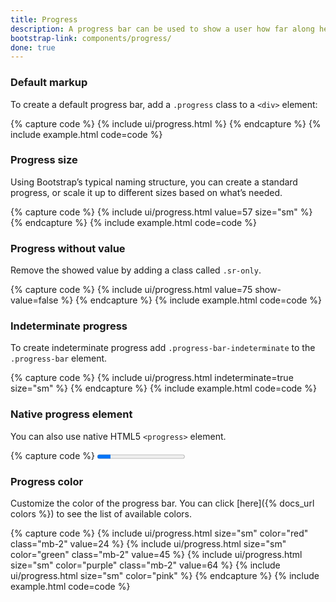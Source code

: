 ```yaml
---
title: Progress
description: A progress bar can be used to show a user how far along he is in a process.
bootstrap-link: components/progress/
done: true
---
```


### Default markup

To create a default progress bar, add a `.progress` class to a `<div>` element:

{% capture code %}
{% include ui/progress.html %}
{% endcapture %}
{% include example.html code=code %}

### Progress size

Using Bootstrap’s typical naming structure, you can create a standard progress, or scale it up to different sizes based on what’s needed.

{% capture code %}
{% include ui/progress.html value=57 size="sm" %}
{% endcapture %}
{% include example.html code=code %}

### Progress without value

Remove the showed value by adding a class called `.sr-only`.

{% capture code %}
{% include ui/progress.html value=75 show-value=false %}
{% endcapture %}
{% include example.html code=code %}

### Indeterminate progress

To create indeterminate progress add `.progress-bar-indeterminate` to the `.progress-bar` element.

{% capture code %}
{% include ui/progress.html indeterminate=true size="sm" %}
{% endcapture %}
{% include example.html code=code %}

### Native progress element

You can also use native HTML5 `<progress>` element.

{% capture code %}
<progress class="progress progress-sm" value="15" max="100"/>
{% endcapture %}
{% include example.html code=code %}

### Progress color

Customize the color of the progress bar. You can click [here]({% docs_url colors %}) to see the list of available colors.

{% capture code %}
{% include ui/progress.html size="sm" color="red" class="mb-2" value=24 %} 
{% include ui/progress.html size="sm" color="green" class="mb-2" value=45 %} 
{% include ui/progress.html size="sm" color="purple" class="mb-2" value=64 %} 
{% include ui/progress.html size="sm" color="pink" %} 
{% endcapture %}
{% include example.html code=code %}
